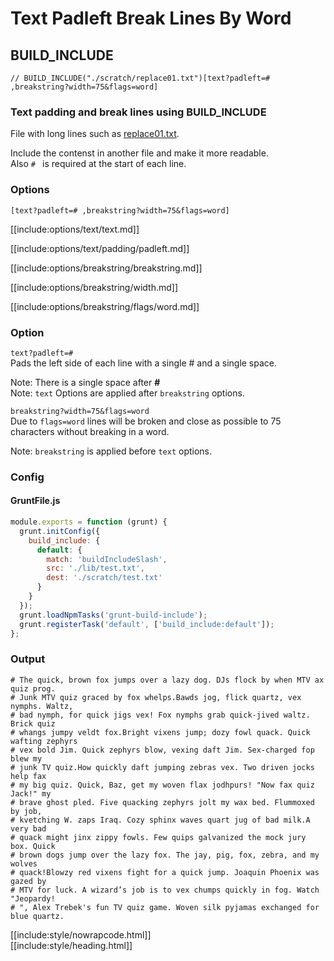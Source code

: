 # Text Padleft Break Lines By Word

## BUILD_INCLUDE

<div class="nowrapcode">

```text
// BUILD_INCLUDE("./scratch/replace01.txt")[text?padleft=# ,breakstring?width=75&flags=word]
```

</div>

### Text padding and break lines using BUILD_INCLUDE

File with long lines such as [replace01.txt](replacements/replace01.txt.html).

Include the contenst in another file and make it more readable.  
Also `# ` is required at the start of each line.

### Options

`[text?padleft=# ,breakstring?width=75&flags=word]`  

[[include:options/text/text.md]]

[[include:options/text/padding/padleft.md]]

[[include:options/breakstring/breakstring.md]]

[[include:options/breakstring/width.md]]

[[include:options/breakstring/flags/word.md]]

### Option

`text?padleft=# `  
Pads the left side of each line with a single # and a single space.

Note: There is a single space after **#**  
Note: `text` Options are applied after `breakstring` options.

`breakstring?width=75&flags=word`  
Due to `flags=word` lines will be broken and close as possible to 75 characters without breaking in a word.  

Note: `breakstring` is applied before `text` options.  

### Config

#### GruntFile.js

```js
module.exports = function (grunt) {
  grunt.initConfig({
    build_include: {
      default: {
        match: 'buildIncludeSlash',
        src: './lib/test.txt',
        dest: './scratch/test.txt'
      }
    }
  });
  grunt.loadNpmTasks('grunt-build-include');
  grunt.registerTask('default', ['build_include:default']);
};
```

### Output

<div class="nowrapcode">

```text
# The quick, brown fox jumps over a lazy dog. DJs flock by when MTV ax quiz prog.
# Junk MTV quiz graced by fox whelps.Bawds jog, flick quartz, vex nymphs. Waltz,
# bad nymph, for quick jigs vex! Fox nymphs grab quick-jived waltz. Brick quiz
# whangs jumpy veldt fox.Bright vixens jump; dozy fowl quack. Quick wafting zephyrs
# vex bold Jim. Quick zephyrs blow, vexing daft Jim. Sex-charged fop blew my
# junk TV quiz.How quickly daft jumping zebras vex. Two driven jocks help fax
# my big quiz. Quick, Baz, get my woven flax jodhpurs! "Now fax quiz Jack!" my
# brave ghost pled. Five quacking zephyrs jolt my wax bed. Flummoxed by job,
# kvetching W. zaps Iraq. Cozy sphinx waves quart jug of bad milk.A very bad
# quack might jinx zippy fowls. Few quips galvanized the mock jury box. Quick
# brown dogs jump over the lazy fox. The jay, pig, fox, zebra, and my wolves
# quack!Blowzy red vixens fight for a quick jump. Joaquin Phoenix was gazed by
# MTV for luck. A wizard’s job is to vex chumps quickly in fog. Watch "Jeopardy!
# ", Alex Trebek's fun TV quiz game. Woven silk pyjamas exchanged for blue quartz.
```

</div>

[[include:style/nowrapcode.html]]  
[[include:style/heading.html]]